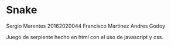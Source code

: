 # Snake

Sergio Marentes 20162020044
Francisco Martinez 
Andres Godoy

Juego de serpiente hecho en html con el uso de javascript y css.
